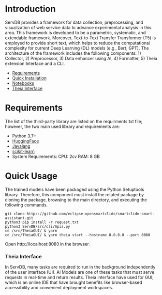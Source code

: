 # Introduction
ServDB provides a framework for data collection, preprocessing, and visualization of web service data to advance experimental analysis in this area. This framework is developed to be a parametric, systematic, and extendable framework. Moreover, Text-to-Text Transfer Transformer
(T5) is employed to provide short text, which helps to reduce the computational complexity for current Deep Learning (DL) models (e.g., Bert, GPT). The architecture of the framework includes the following components: 1) Collector, 2) Preprocessor, 3) Data enhancer using AI, 4) Formatter, 5)  Theia extension Interface and a CLI. 

- [Requirements](#requirements)
- [Quick Installation](#quick-usage)
- [Notebooks](#Notebooks)
- [Theia Interface](#theia-interface)

# Requirements
The list of the third-party library are listed on the requirments.txt file; however, the two main used library and requirements are:

- Python 3.7+
- [HuggingFace](https://huggingface.co/)
- [Javalang](https://pypi.org/project/javalang/)
- [scikit-learn](https://scikit-learn.org)
- System Requirements: CPU: 2cv RAM: 8 GB

# Quick Usage
The trained models have been packaged using the Python Setuptools library. Therefore, this component must install the related package by cloning the package, browsing to the main directory, and executing the following commands. 
```
git clone https://github.com/eclipse-opensmartclide/smartclide-smart-assistant.git
python3 pip install -r request.txt
python3 ServDB/src/cli/Apis.py   
cd /src/TheiaGUI/ & yarn
cd /src/TheiaGUI/ & yarn theia start --hostname 0.0.0.0 --port 8080
```
Open http://localhost:8080 in the browser.


### Theia Interface
In ServDB, many tasks are required to run in the background independently of the user interface (UI). AI Models are one of these tasks that must serve requests in real-time and return results. Theia interface have used for GUI, which is an online IDE
that have brought benefits like browser-based accessibility and convenient deployment workspaces. 

